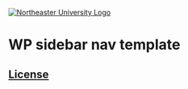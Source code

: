[![Northeaster University Logo](https://cloud.githubusercontent.com/assets/8379295/20542121/4363ffce-b0ce-11e6-96ed-cf37b7608e59.png)](https://neu.edu)

# WP sidebar nav template

## [License](LICENSE)
